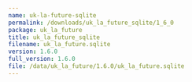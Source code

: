 ```yaml
---
name: uk-la-future-sqlite
permalink: /downloads/uk_la_future_sqlite/1_6_0
package: uk_la_future
title: uk_la_future_sqlite
filename: uk_la_future.sqlite
version: 1.6.0
full_version: 1.6.0
file: /data/uk_la_future/1.6.0/uk_la_future.sqlite
---
```

